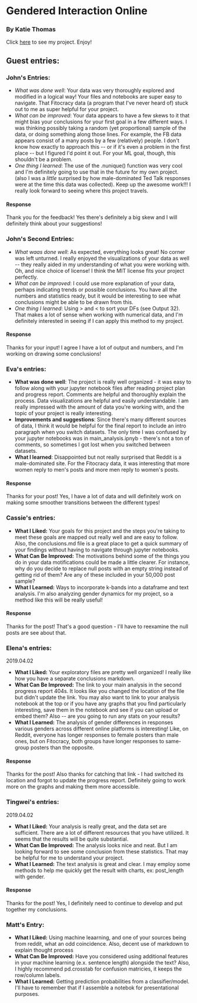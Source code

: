# Gendered Interaction Online
### By Katie Thomas

Click [here](https://github.com/Data-Science-for-Linguists-2019/Gendered-Interaction-Online) to see my project. Enjoy!

## Guest entries:

### John's Entries:
- *What was done well*: Your data was very thoroughly explored and modified in a logical way! Your files and notebooks are super easy to navigate. That Fitocracy data (a program that I've never heard of) stuck out to me as super helpful for your project.
- *What can be improved*: Your data appears to have a few skews to it that might bias your conclusions for your first goal in a few different ways. I was thinking possibly taking a random (yet proportional) sample of the data, or doing something along those lines. For example, the FB data appears consist of a many posts by a few (relatively) people. I don't know how exactly to approach this -- or if it's even a problem in the first place -- but I figured I'd point it out. For your ML goal, though, this shouldn't be a problem.
- *One thing I learned*: The use of the .nunique() function was very cool and I'm definitely going to use that in the future for my own project. (also I was a _little_ surprised by how male-dominated Ted Talk responses were at the time this data was collected).
Keep up the awesome work!!! I really look forward to seeing where this project travels.

#### Response
Thank you for the feedback! Yes there's definitely a big skew and I will definitely think about your suggestions!

### John's Second Entries:
- *What waas done well*: As expected, everything looks great! No corner was left unturned. I really enjoyed the visualizations of your data as well -- they really aided in my understanding of
what you were working with. Oh, and nice choice of license! I think the MIT license fits your project perfectly.
- *What can be improved*: I could use more explanation of your data, perhaps indicating trends or possible conclusions. You have all the numbers and statistics ready, but it would be interesting to see what conclusions might be able to be drawn from this.
- *One thing I learned*: Using > and < to sort your DFs (see Output 32). That makes a lot of sense when working with numerical data, and I'm definitely interested in seeing if I can apply this method to my project.

#### Response
Thanks for your input! I agree I have a lot of output and numbers, and I'm working on drawing some conclusions!

### Eva's entries:
- **What was done well**: The project is really well organized - it was easy to follow along with your jupyter notebook files after reading project plan and progress report. Comments are helpful and thoroughly explain the process. Data visualizations are helpful and easily understandable. I am really impressed with the amount of data you're working with, and the topic of your project is really interesting.
- **Improvements and suggestions**: Since there's many different sources of data, I think it would be helpful for the final report to include an intro paragraph when you switch datasets. The only time I was confused by your jupyter notebooks was in main_analysis.ipnyb - there's not a ton of comments, so sometimes I got lost when you switched between datasets.
- **What I learned**: Disappointed but not really surprised that Reddit is a male-dominated site. For the Fitocracy data, it was interesting that more women reply to men's posts and more men reply to women's posts.

#### Response
Thanks for your post! Yes, I have a lot of data and will definitely work on making some smoother transitions between the different types!

### Cassie's entries:
- **What I Liked:** Your goals for this project and the steps you're
taking to meet these goals are mapped out really well and are easy to
follow. Also, the conclusions.md file is a great place to get a quick
summary of your findings without having to navigate through jupyter
notebooks.
- **What Can Be Improved:** The motivations behind some of the things
you do in your data motifications could be made a little clearer. For
instance, why do you decide to replace null posts with an empty string
instead of getting rid of them? Are any of these included in your 50,000
post sample?
- **What I Learned:** Ways to incorporate k-bands into a dataframe and
text analysis. I'm also analyzing gender dynamics for my project, so a
method like this will be really useful!

#### Response
Thanks for the post! That's a good question - I'll have to reexamine the null posts are see about that.

### Elena's entries:
2019.04.02
- **What I Liked:** Your exploratory files are pretty well organized! I really like how you have a separate conclusions markdown.
- **What Can Be Improved:** The link to your main analysis in the second progress report 404s. It looks like you changed the location of the file but didn't update the link. You may also want to link to your analysis notebook at the top or if you have any graphs that you find particularly interesting, save them in the notebook and see if you can upload or embed them? Also -- are you going to run any stats on your results?
- **What I Learned:** The analysis of gender differences in responses various genders across different online platforms is interesting! Like, on Reddit, everyone has longer responses to female posters than male ones, but on Fitocracy, both groups have longer responses to same-group posters than the opposite.

#### Response
Thanks for the post! Also thanks for catching that link - I had switched its location and forgot to update the progress report. Definitely going to work more on the graphs and making them more accessible.

### Tingwei's entries:
2019.04.02
- **What I Liked:** Your analysis is really great, and the data set are sufficient. There are a lot of different resources that you have utilized. It seems that the results will be quite substantial.
- **What Can Be Improved:** The analysis looks nice and neat. But I am looking forward to see some conclusion from these statistics. That may be helpful for me to understand your project.
- **What I Learned:** The text analysis is great and clear. I may employ some methods to help me quickly get the result with charts, ex: post_length with gender.

#### Response
Thanks for the post! Yes, I definitely need to continue to develop and put together my conclusions.

### Matt's Entry:

- __What I Liked:__ Using machine leaarning, and one of your sources being from reddit, what an odd coincidence. Also, decent use of markdown to explain thought process
- __What Can Be Improved:__ Have you considered using additional features in your machine learning (e.x. sentence length) alongside the text? Also, I highly recommend pd.crosstab for confusion matricies, it keeps the row/column labels. 
- __What I Learned:__ Getting prediction probabilities from a classifier/model. I'll have to remember that if I assemble a notebok for presentational purposes.